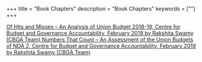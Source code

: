 +++
title = "Book Chapters"
description = "Book Chapters"
keywords = [""]
+++

<a href="https://www.cbgaindia.org/wp-content/uploads/2018/02/Of-Hits-and-Misses-An-Analysis-of-Union-Budget-2018-19-2.pdf" class="btn btn-lg" target="_blank">
    <i class="far fa-file-alt"></i> Of Hits and Misses – An Analysis of Union Budget 2018-19, Centre for Budget and Governance Accountability, February 2018 by Rakshita Swamy (CBGA Team)
</a>
<a href="https://www.cbgaindia.org/wp-content/uploads/2019/02/Numbers-That-Count-An-Assessment-of-the-Union-Budgets-of-NDA-II-1.pdf" class="btn btn-lg" target="_blank">
    <i class="far fa-file-alt"></i> Numbers That Count – An Assessment of the Union Budgets of NDA 2, Centre for Budget and Governance Accountability, February 2019 by Rakshita Swamy (CBGA Team)
</a>

